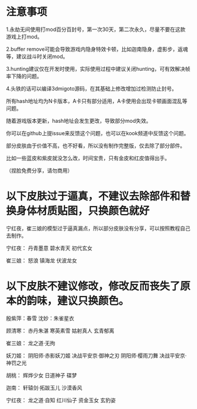 # 注意事项
1.永劫无间使用打mod百分百封号，第一次30天，第二次永久，尽量不要在这款游戏上打mod。

2.buffer remove可能会导致游戏内隐身特效卡顿，比如迦南隐身，虚影步，返魂等，建议战斗时关闭mod。

3.hunting建议仅在开发时使用，实际使用过程中建议关闭hunting，可有效解决帧率下降的问题。

4.头铁的话可以编译3dmigoto源码，在其基础上修改增加过检测防止封号。

所有hash地址均为N卡版本，A卡只有部分适用，A卡使用会出现卡顿画面混乱等问题。

随着游戏版本更新，hash地址会发生更改，导致部分mod失效。

你可以在github上提issue来反馈这个问题，也可以在kook频道中反馈这个问题。

部分皮肤由于价值不高，也不好看，所以没有制作完整版，仅去除了部分部件。

比如一些蓝皮和紫皮就没怎么改，时间宝贵，只有金皮和红皮值得出手。

（捏脸免费分享，请勿商用）
# 以下皮肤过于逼真，不建议去除部件和替换身体材质贴图，只换颜色就好
宁红夜，崔三娘的模型过于逼真漏点，所以部分皮肤没有分享，可以按照教程自己去制作。

宁红夜：
丹青墨意
碧水青天
初代玄女

崔三娘：
怒浪
镇海龙
伏波龙女

# 以下皮肤不建议修改，修改反而丧失了原本的韵味，建议只换颜色。
殷紫萍：春雪
沈妙：朱雀星衣

顾清寒：
赤丹朱湛
寒英素雪
姑射真人
玄青郁离

崔三娘：
龙之道·无拘

妖刀姬：
阴阳师·赤影妖刀姬
决战平安京·御神之刃
阴阳师·樱雨刀舞
决战平安京·神罚之光

胡桃：
辉烨少女
日道神子
碟梦

迦南：
轩辕剑·拓跋玉儿
沙漠香风

宁红夜：
龙之道·自知
红川仙子
资金玉女
玄豹姿

